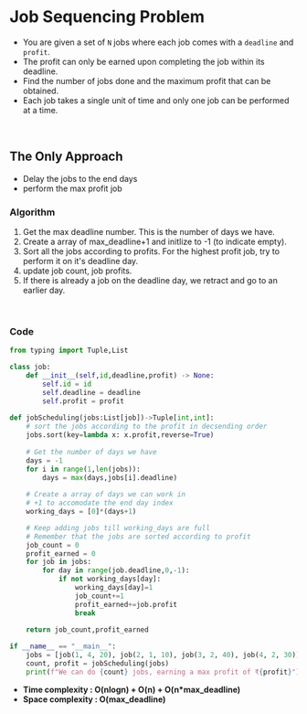 # Job Sequencing Problem

- You are given a set of `N` jobs where each job comes with a `deadline` and `profit`. 
- The profit can only be earned upon completing the job within its deadline. 
- Find the number of jobs done and the maximum profit that can be obtained. 
- Each job takes a single unit of time and only one job can be performed at a time.

<br>

## The Only Approach 

- Delay the jobs to the end days 
- perform the max profit job

### Algorithm

1. Get the max deadline number. This is the number of days we have.
2. Create a array of max_deadline+1 and initlize to -1 (to indicate empty).
3. Sort all the jobs according to profits. For the highest profit job, try to perform it on it's deadline day.
4. update job count, job profits.
5. If there is already a job on the deadline day, we retract and go to an earlier day.

<br>

### Code 

```python 
from typing import Tuple,List

class job:
    def __init__(self,id,deadline,profit) -> None:
        self.id = id
        self.deadline = deadline
        self.profit = profit
        
def jobScheduling(jobs:List[job])->Tuple[int,int]:
    # sort the jobs according to the profit in decsending order
    jobs.sort(key=lambda x: x.profit,reverse=True)
    
    # Get the number of days we have
    days = -1
    for i in range(1,len(jobs)):
        days = max(days,jobs[i].deadline)
    
    # Create a array of days we can work in
    # +1 to accomodate the end day index
    working_days = [0]*(days+1)

    # Keep adding jobs till working_days are full
    # Remember that the jobs are sorted according to profit
    job_count = 0
    profit_earned = 0
    for job in jobs:
        for day in range(job.deadline,0,-1):
            if not working_days[day]:
                working_days[day]=1
                job_count+=1
                profit_earned+=job.profit
                break 
    
    return job_count,profit_earned

if __name__ == "__main__":
    jobs = [job(1, 4, 20), job(2, 1, 10), job(3, 2, 40), job(4, 2, 30)]
    count, profit = jobScheduling(jobs)
    print(f"We can do {count} jobs, earning a max profit of ₹{profit}")
```
- **Time complexity : O(nlogn) + O(n) + O(n*max_deadline)**
- **Space complexity : O(max_deadline)**